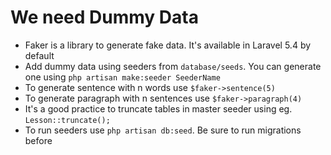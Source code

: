 # We need Dummy Data
- Faker is a library to generate fake data. It's available in Laravel 5.4 by default
- Add dummy data using seeders from `database/seeds`. You can generate one using `php artisan make:seeder SeederName`
- To generate sentence with n words use `$faker->sentence(5)`
- To generate paragraph with n sentences use `$faker->paragraph(4)`
- It's a good practice to truncate tables in master seeder using eg. `Lesson::truncate();`
- To run seeders use `php artisan db:seed`. Be sure to run migrations before
